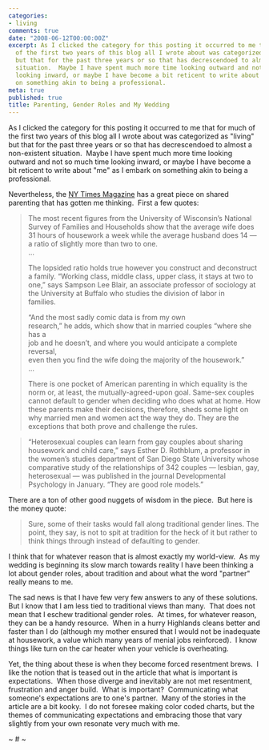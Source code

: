 ```yaml
---
categories:
- living
comments: true
date: "2008-06-12T00:00:00Z"
excerpt: As I clicked the category for this posting it occurred to me that for much
  of the first two years of this blog all I wrote about was categorized as 'living'
  but that for the past three years or so that has decrescendoed to almost a non-existent
  situation.  Maybe I have spent much more time looking outward and not so much time
  looking inward, or maybe I have become a bit reticent to write about 'me' as I embark
  on something akin to being a professional.
meta: true
published: true
title: Parenting, Gender Roles and My Wedding
---
```


As I clicked the category for this posting it occurred to me that for much of the first two years of this blog all I wrote about was categorized as "living" but that for the past three years or so that has decrescendoed to almost a non-existent situation.  Maybe I have spent much more time looking outward and not so much time looking inward, or maybe I have become a bit reticent to write about "me" as I embark on something akin to being a professional.

Nevertheless, the [NY Times Magazine][1] has a great piece on shared parenting that has gotten me thinking.  First a few quotes:

 [1]: http://www.nytimes.com/2008/06/15/magazine/15parenting-t.html?ex=1371009600&en=ec6fd160e6b4089c&ei=5124&partner=permalink&exprod=permalink

> The most recent figures from the University of Wisconsin’s National Survey of Families and Households show that the average wife does 31 hours of housework a week while the average husband does 14 — a ratio of slightly more than two to one.  
> …
> 
> The lopsided ratio holds true however you construct and deconstruct  
> a family. “Working class, middle class, upper class, it stays at two to  
> one,” says Sampson Lee Blair, an associate professor of sociology at  
> the University at Buffalo who studies the division of labor in  
> families. 
> 
> “And the most sadly comic data is from my own  
> research,” he adds, which show that in married couples “where she has a  
> job and he doesn’t, and where you would anticipate a complete reversal,  
> even then you find the wife doing the majority of the housework.”  
> …
> 
> There is one pocket of American parenting in which equality is the norm or, at least, the mutually-agreed-upon goal. Same-sex couples cannot default to gender when deciding who does what at home. How these parents make their decisions, therefore, sheds some light on why married men and women act the way they do. They are the exceptions that both prove and challenge the rules.

> “Heterosexual couples can learn from gay couples about sharing housework and child care,” says Esther D. Rothblum, a professor in the women’s studies department of San Diego State University whose comparative study of the relationships of 342 couples — lesbian, gay, heterosexual — was published in the journal Developmental Psychology in January. “They are good role models.”

There are a ton of other good nuggets of wisdom in the piece.  But here is the money quote:  

> Sure, some of their tasks would fall along traditional gender lines. The point, they say, is not to spit at tradition for the heck of it but rather to think things through instead of defaulting to gender.

I think that for whatever reason that is almost exactly my world-view.  As my wedding is beginning its slow march towards reality I have been thinking a lot about gender roles, about tradition and about what the word "partner" really means to me.  

The sad news is that I have few very few answers to any of these solutions.  But I know that I am less tied to traditional views than many.  That does not mean that I eschew traditional gender roles.  At times, for whatever reason, they can be a handy resource.  When in a hurry Highlands cleans better and faster than I do (although my mother ensured that I would not be inadequate at housework, a value which many years of menial jobs reinforced).  I know things like turn on the car heater when your vehicle is overheating.  

Yet, the thing about these is when they become forced resentment brews.  I like the notion that is teased out in the article that what is important is expectations.  When those diverge and inevitably are not met resentment, frustration and anger build.  What is important?  Communicating what someone's expectations are to one's partner.  Many of the stories in the article are a bit kooky.  I do not foresee making color coded charts, but the themes of communicating expectations and embracing those that vary slightly from your own resonate very much with me.

~ # ~